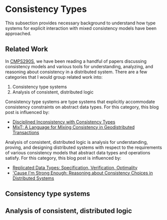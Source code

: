 # Consistency Types
This subsection provides necessary background to understand how type systems
for explicit interaction with mixed consistency models have been approached.

## Related Work
In [CMPS290S][course-website], we have been reading a handful of papers
discussing consistency models and various tools for understanding, analyzing,
and reasoning about consistency in a distributed system. There are a few
categories that I would group related work into:

1. Consistency type systems
2. Analysis of consistent, distributed logic

Consistency type systems are type systems that explicitly accommodate
consistency constraints on abstract data types. For this category, this blog
post is influenced by:
* [Disciplined Inconsistency with Consistency Types][disciplined-inconsistency]
* [MixT: A Language for Mixing Consistency in Geodistributed
  Transactions][mixt]

Analysis of consistent, distributed logic is analysis for understanding, proving,
and designing distributed systems with respect to the requirements of various
consistency models that abstract data types and operations satisfy. For this
category, this blog post is influenced by:
* [Replicated Data Types: Specification, Verification, Optimality][rdt-svo]
* ['Cause I'm Strong Enough: Reasoning about Consistency Choices in Distributed
  Systems][strong-enough]

## Consistency type systems

## Analysis of consistent, distributed logic

[course-website]: http://composition.al/CMPS290S-2018-09/
[disciplined-inconsistency]: https://homes.cs.washington.edu/~luisceze/publications/ipa-socc16.pdf
[mixt]: http://www.cs.cornell.edu/andru/papers/mixt/mixt.pdf
[rdt-svo]: https://www.microsoft.com/en-us/research/wp-content/uploads/2016/02/replDataTypesPOPL13-complete.pdf
[strong-enough]: http://software.imdea.org/~gotsman/papers/logic-popl16.pdf
